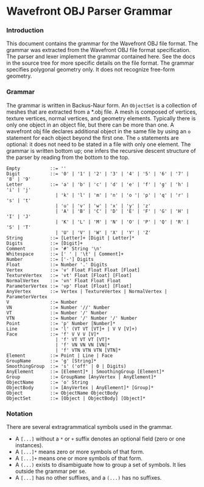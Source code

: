 # Wavefront OBJ Parser Grammar

### Introduction
This document contains the grammar for the Wavefront OBJ file format. The grammar was extracted from the Wavefront OBJ file format specification. The parser and lexer implement the grammar contained here. See the docs in the source tree for more specific details on the file format. The grammar specifies polygonal geometry only. It does not recognize free-form geometry. 

### Grammar
The grammar is written in Backus-Naur form. An `ObjectSet` is a collection of meshes that are extracted from a *.obj file. A mesh is composed of vertices, texture vertices, normal vertices, and geometry elements. Typically there is only one object in an object file, but there can be more than one. A wavefront obj file declares additional object in the same file by using an `o` statement for each object beyond the first one. The `o` statements are optional: it does not need to be stated in a file with only one element. The grammar is written bottom up; one infers the recursive descent structure of the parser by reading from the bottom to the top.
```
Empty           ::= ''
Digit           ::= '0' | '1' | '2' | '3' | '4' | '5' | '6' | '7' | '8' | '9'
Letter          ::= 'a' | 'b' | 'c' | 'd' | 'e' | 'f' | 'g' | 'h' | 'i' | 'j' 
                  | 'k' | 'l' | 'm' | 'n' | 'o '| 'p' | 'q' | 'r' | 's' | 't' 
                  | 'u' | 'v' | 'w' | 'x' | 'y' | 'z' 
                  | 'A' | 'B' | 'C' | 'D' | 'E' | 'F' | 'G' | 'H' | 'I' | 'J' 
                  | 'K' | 'L' | 'M' | 'N' | 'O' | 'P' | 'Q' | 'R' | 'S' | 'T'
                  | 'U' | 'V' | 'W' | 'X' | 'Y' | 'Z'
String          ::= [Letter]+ [Digit | Letter]*
Digits          ::= [Digit]+
Comment         ::= '#' String '\n'
Whitespace      ::= [' ' | '\t' | Comment]+
Number          ::= ['-'] Digits
Float           ::= Number '.' Digits
Vertex          ::= 'v' Float Float Float [Float]
TextureVertex   ::= 'vt' Float [Float] [Float]
NormalVertex    ::= 'vn' Float Float Float
ParameterVertex ::= 'vp' Float [Float] [Float]
AnyVertex       ::= Vertex | TextureVertex | NormalVertex | ParameterVertex
V               ::= Number
VN              ::= Number '//' Number
VT              ::= Number '/' Number
VTN             ::= Number '/' Number '/' Number
Point           ::= 'p' Number [Number]*
Line            ::= 'l' (VT VT [VT]+ | V V [V]+)
Face            ::= 'f' V V V [V]*
                  | 'f' VT VT VT [VT]*
                  | 'f' VN VN VN [VN]*
                  | 'f' VTN VTN VTN [VTN]*
Element         ::= Point | Line | Face
GroupName       ::= 'g' [String]*
SmoothingGroup  ::= 's' ('off' | 0 | Digits)
AnyElement      ::= [Element]* | SmoothingGroup [Element]*
Group           ::= GroupName [AnyVertex | AnyElement]*
ObjectName      ::= 'o' String
ObjectBody      ::= [AnyVertex | AnyElement]* [Group]*
Object          ::= ObjectName ObjectBody
ObjectSet       ::= [Object | ObjectBody] [Object]*
```

### Notation
There are several extragrammatical symbols used in the grammar.
* A `[...]` without a `*` or `+` suffix denotes an optional field (zero or one instances).
* A `[...]*` means zero or more symbols of that form.
* A `[...]+` means one or more symbols of that form.
* A `(...)` exists to disambiguate how to group a set of symbols. It lies outside the grammar per se.
* A `[...]` has no other suffixes, and a `(...)` has no suffixes.